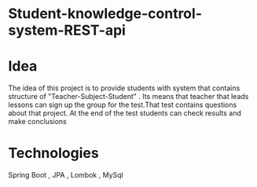 # Student-knowledge-control-system-REST-api 

# Idea
The idea of this project is to provide students with system that contains structure of "Teacher-Subject-Student" . Its means that teacher that leads lessons can sign up the group for the test.That test contains questions about that project. 
At the end of the test students can check results and make conclusions

# Technologies
Spring Boot , JPA , Lombok , MySql
